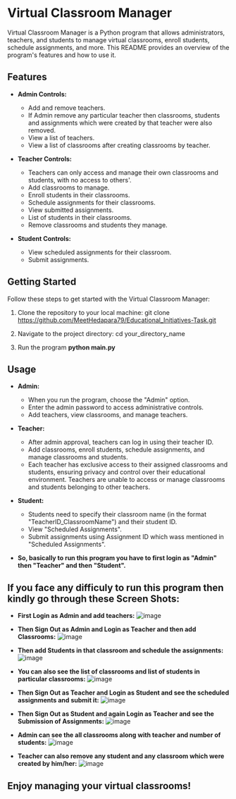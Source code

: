 # Virtual Classroom Manager

Virtual Classroom Manager is a Python program that allows administrators, teachers, and students to manage virtual classrooms, enroll students, schedule assignments, and more. This README provides an overview of the program's features and how to use it.

## Features

- **Admin Controls:**
  - Add and remove teachers.
  - If Admin remove any particular teacher then classrooms, students and assignments which were created by that teacher were also removed.
  - View a list of teachers.
  - View a list of classrooms after creating classrooms by teacher.

- **Teacher Controls:**
  - Teachers can only access and manage their own classrooms and students, with no access to others'.
  - Add classrooms to manage.
  - Enroll students in their classrooms.
  - Schedule assignments for their classrooms.
  - View submitted assignments.
  - List of students in their classrooms.
  - Remove classrooms and students they manage.

- **Student Controls:**
  - View scheduled assignments for their classroom.
  - Submit assignments.

## Getting Started

Follow these steps to get started with the Virtual Classroom Manager:

1. Clone the repository to your local machine:
  git clone https://github.com/MeetHedapara79/Educational_Initiatives-Task.git

2. Navigate to the project directory:
  cd your_directory_name

3. Run the program
  **python main.py**
 
## Usage

- **Admin:**
  - When you run the program, choose the "Admin" option.
  - Enter the admin password to access administrative controls.
  - Add teachers, view classrooms, and manage teachers.

- **Teacher:**
  - After admin approval, teachers can log in using their teacher ID.
  - Add classrooms, enroll students, schedule assignments, and manage classrooms and students.
  - Each teacher has exclusive access to their assigned classrooms and students, ensuring privacy and control over their educational environment. Teachers are unable to access or manage classrooms and students belonging to other teachers.

- **Student:**
  - Students need to specify their classroom name (in the format "TeacherID_ClassroomName") and their student ID.
  - View "Scheduled Assignments".
  - Submit assignments using Assignment ID which wass mentioned in "Scheduled Assignments".
 
- **So, basically to run this program you have to first login as "Admin" then "Teacher" and then "Student".**

## If you face any difficuly to run this program then kindly go through these Screen Shots:

- **First Login as Admin and add teachers:**
  ![image](https://github.com/MeetHedapara79/Educational_Initiatives-Task/assets/121930245/36d7dc6b-52c3-42d3-a861-85e812fba2fd)

- **Then Sign Out as Admin and Login as Teacher and then add Classrooms:**
  ![image](https://github.com/MeetHedapara79/Educational_Initiatives-Task/assets/121930245/f1948cc2-ad30-4faf-b495-13e78a4d4fbf)

- **Then add Students in that classroom and schedule the assignments:**
  ![image](https://github.com/MeetHedapara79/Educational_Initiatives-Task/assets/121930245/c4b8211d-6d25-4162-af5c-0f62dbbe4a74)

- **You can also see the list of classrooms and list of students in particular classrooms:**
  ![image](https://github.com/MeetHedapara79/Educational_Initiatives-Task/assets/121930245/3c4eb9c2-7b77-4eb5-b8c7-be7d14cb46dc)

- **Then Sign Out as Teacher and Login as Student and see the scheduled assignments and submit it:**
  ![image](https://github.com/MeetHedapara79/Educational_Initiatives-Task/assets/121930245/33e12dec-d02f-4232-973d-f688084f03d9)

- **Then Sign Out as Student and again Login as Teacher and see the Submission of Assignments:**
  ![image](https://github.com/MeetHedapara79/Educational_Initiatives-Task/assets/121930245/28fab20c-5e5a-4ef1-9d2d-3d3e50725f96)

- **Admin can see the all classrooms along with teacher and number of students:**
  ![image](https://github.com/MeetHedapara79/Educational_Initiatives-Task/assets/121930245/244d0422-f135-463e-a902-ade48f48829f)

- **Teacher can also remove any student and any classroom which were created by him/her:**
  ![image](https://github.com/MeetHedapara79/Educational_Initiatives-Task/assets/121930245/ed8003a5-6ec9-4ab8-9e7d-061c35936e74)


## Enjoy managing your virtual classrooms!



